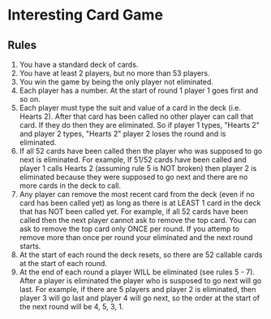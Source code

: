 <!DOCTYPEhtml>
 <html>
  <body>

<h1>Interesting Card Game</h1>
<h2>Rules</h2>
<ol>
	<li>You have a standard deck of cards.</li>
	<li>You have at least 2 players, but no more than 53 players.</li>
	<li>You win the game by being the only player not eliminated.</li>
	<li>Each player has a number. At the start of round 1 player 1 goes first and so on.</li>
	<li>Each player must type the suit and value of a card in the deck (i.e. Hearts 2). After that card has been called no other player can call that card. If they do then they are eliminated. So if player 1 types, "Hearts 2" and player 2 types, "Hearts 2" player 2 loses the round and is eliminated.</li>
	<li>If all 52 cards have been called then the player who was supposed to go next is eliminated. For example, If 51/52 cards have been called and player 1 calls Hearts 2 (assuming rule 5 is NOT broken) then player 2 is eliminated because they were supposed to go next and there are no more cards in the deck to call.</li>
	<li>Any player can remove the most recent card from the deck (even if no card has been called yet) as long as there is at LEAST 1 card in the deck that has NOT been called yet. For example, if all 52 cards have been called then the next player cannot ask to remove the top card. You can ask to remove the top card only ONCE per round. If you attemp to remove more than once per round your eliminated and the next round starts.</li>
	<li>At the start of each round the deck resets, so there are 52 callable cards at the start of each round.</li>
	<li>At the end of each round a player WILL be eliminated (see rules 5 - 7). After a player is eliminated the player who is susposed to go next will go last. For example, if there are 5 players and player 2 is eliminated, then player 3 will go last and player 4 will go next, so the order at the start of the next round will be 4, 5, 3, 1.</li>
</ol>

 </body>
</html>
